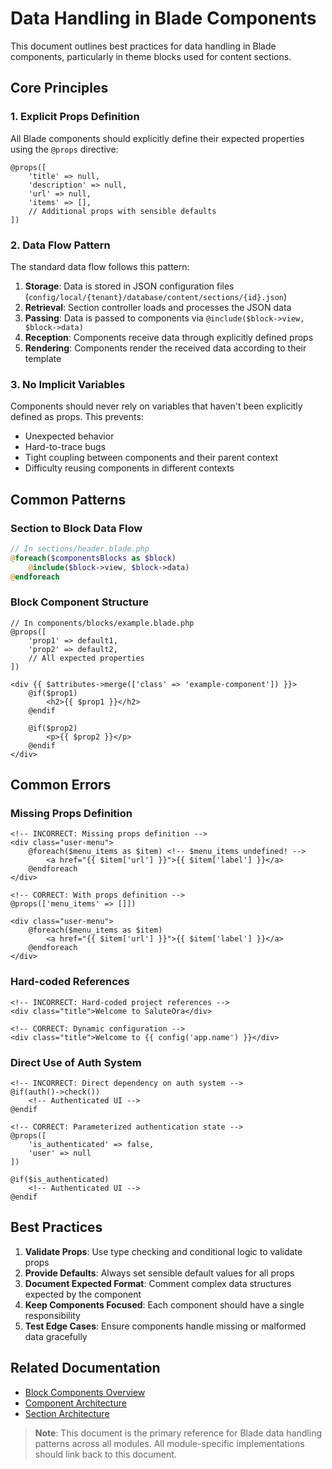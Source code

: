 # Data Handling in Blade Components

This document outlines best practices for data handling in Blade components, particularly in theme blocks used for content sections.

## Core Principles

### 1. Explicit Props Definition

All Blade components should explicitly define their expected properties using the `@props` directive:

```blade
@props([
    'title' => null,
    'description' => null,
    'url' => null,
    'items' => [],
    // Additional props with sensible defaults
])
```

### 2. Data Flow Pattern

The standard data flow follows this pattern:

1. **Storage**: Data is stored in JSON configuration files (`config/local/{tenant}/database/content/sections/{id}.json`)
2. **Retrieval**: Section controller loads and processes the JSON data
3. **Passing**: Data is passed to components via `@include($block->view, $block->data)`
4. **Reception**: Components receive data through explicitly defined props
5. **Rendering**: Components render the received data according to their template

### 3. No Implicit Variables

Components should never rely on variables that haven't been explicitly defined as props. This prevents:
- Unexpected behavior
- Hard-to-trace bugs
- Tight coupling between components and their parent context
- Difficulty reusing components in different contexts

## Common Patterns

### Section to Block Data Flow

```php
// In sections/header.blade.php
@foreach($componentsBlocks as $block)
    @include($block->view, $block->data)
@endforeach
```

### Block Component Structure

```blade
// In components/blocks/example.blade.php
@props([
    'prop1' => default1,
    'prop2' => default2,
    // All expected properties
])

<div {{ $attributes->merge(['class' => 'example-component']) }}>
    @if($prop1)
        <h2>{{ $prop1 }}</h2>
    @endif
    
    @if($prop2)
        <p>{{ $prop2 }}</p>
    @endif
</div>
```

## Common Errors

### Missing Props Definition

```blade
<!-- INCORRECT: Missing props definition -->
<div class="user-menu">
    @foreach($menu_items as $item) <!-- $menu_items undefined! -->
        <a href="{{ $item['url'] }}">{{ $item['label'] }}</a>
    @endforeach
</div>

<!-- CORRECT: With props definition -->
@props(['menu_items' => []])

<div class="user-menu">
    @foreach($menu_items as $item)
        <a href="{{ $item['url'] }}">{{ $item['label'] }}</a>
    @endforeach
</div>
```

### Hard-coded References

```blade
<!-- INCORRECT: Hard-coded project references -->
<div class="title">Welcome to SaluteOra</div>

<!-- CORRECT: Dynamic configuration -->
<div class="title">Welcome to {{ config('app.name') }}</div>
```

### Direct Use of Auth System

```blade
<!-- INCORRECT: Direct dependency on auth system -->
@if(auth()->check())
    <!-- Authenticated UI -->
@endif

<!-- CORRECT: Parameterized authentication state -->
@props([
    'is_authenticated' => false,
    'user' => null
])

@if($is_authenticated)
    <!-- Authenticated UI -->
@endif
```

## Best Practices

1. **Validate Props**: Use type checking and conditional logic to validate props
2. **Provide Defaults**: Always set sensible default values for all props
3. **Document Expected Format**: Comment complex data structures expected by the component
4. **Keep Components Focused**: Each component should have a single responsibility
5. **Test Edge Cases**: Ensure components handle missing or malformed data gracefully

## Related Documentation

- [Block Components Overview](./blocks/README.md)
- [Component Architecture](./components/README.md)
- [Section Architecture](./sections/README.md)

> **Note**: This document is the primary reference for Blade data handling patterns across all modules.
> All module-specific implementations should link back to this document.
